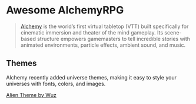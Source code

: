 # Awesome AlchemyRPG

> [Alchemy](https://alchemyrpg.com/) is the world’s first virtual tabletop (VTT) built specifically for cinematic immersion and theater of the mind gameplay.
> Its scene-based structure empowers gamemasters to tell incredible stories with animated environments, particle effects, ambient sound, and music.

## Themes

Alchemy recently added universe themes, making it easy to style your universes with fonts, colors, and images.

[Alien Theme by Wuz](themes/alien-theme.json)
